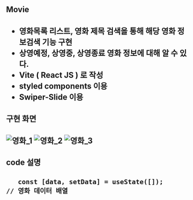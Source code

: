 <h2>Movie<h2/>
 
- 영화목록 리스트, 영화 제목 검색을 통해 해당 영화 정보검색 기능 구현
- 상영예정, 상영중, 상영종료 영화 정보에 대해 알 수 있다.
- Vite ( React JS ) 로 작성
- styled components 이용
- Swiper-Slide 이용
  

<h2>구현 화면<h2/>
 
![영화_1](https://github.com/lcl3392/Movie/assets/133613544/fc44236d-d0c9-4baa-bc03-a3340f0af260)
![영화_2](https://github.com/lcl3392/Movie/assets/133613544/55064440-1243-447a-b611-904a6e5cf558)
![영화_3](https://github.com/lcl3392/Movie/assets/133613544/5b6ab12b-3195-4cf8-bb97-6336f223b654)

<h2>code 설명<h2/>

```
   const [data, setData] = useState([]);             // 영화 데이터 배열

